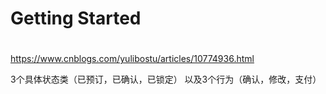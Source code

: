 # Getting Started

#

https://www.cnblogs.com/yulibostu/articles/10774936.html

3个具体状态类（已预订，已确认，已锁定）
以及3个行为（确认，修改，支付）